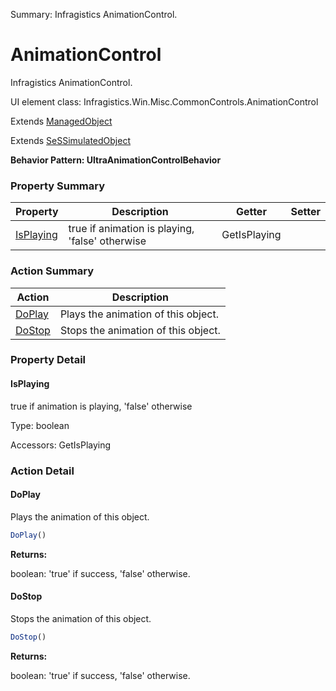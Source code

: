 Summary: Infragistics AnimationControl.

# AnimationControl

Infragistics AnimationControl.
 
UI element class: Infragistics.Win.Misc.CommonControls.AnimationControl

Extends [ManagedObject](ManagedObject.md)

Extends [SeSSimulatedObject](SeSSimulatedObject.md)





**Behavior Pattern: UltraAnimationControlBehavior**


<!-- ============================== property summary ========================== -->

	

### Property Summary

| **Property** | **Description** | **Getter** | **Setter** |
| ------------ | --------------- | ---------- | ---------- |
| [IsPlaying](#isplaying) | true if animation is playing, 'false' otherwise | GetIsPlaying |  |



	
<!-- ============================== action summary ========================== -->



### Action Summary

|  **Action** | **Description** | 
| ----------- | --------------- |
|	[DoPlay](#doplay) | Plays the animation of this object. |
|	[DoStop](#dostop) | Stops the animation of this object. |




<!-- ============================== property detail ========================== -->
	
### Property Detail
		
<a name="IsPlaying"></a>
#### IsPlaying


true if animation is playing, 'false' otherwise

			
	
			
Type: boolean
			
			
Accessors: GetIsPlaying
			
		
	
	
<!-- ============================== action detail ========================== -->
	
### Action Detail
		
<a name="DoPlay"></a>    
#### DoPlay

Plays the animation of this object.

```javascript
DoPlay() 
```




**Returns:**

boolean: 'true' if success, 'false' otherwise.



<a name="see.also.animationcontrol.doplay"></a>

<a name="DoStop"></a>    
#### DoStop

Stops the animation of this object.

```javascript
DoStop() 
```




**Returns:**

boolean: 'true' if success, 'false' otherwise.



<a name="see.also.animationcontrol.dostop"></a>

	

